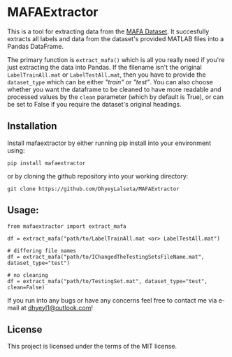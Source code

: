 # MAFAExtractor

This is a tool for extracting data from the [MAFA Dataset](https://openaccess.thecvf.com/content_cvpr_2017/html/Ge_Detecting_Masked_Faces_CVPR_2017_paper.html). It succesfully extracts all labels and data from the dataset's provided MATLAB files into a Pandas DataFrame.

The primary function is `extract_mafa()` which is all you really need if you're just extracting the data into Pandas. If the filename isn't the original `LabelTrainAll.mat` or `LabelTestAll.mat`, then you have to provide the `dataset_type` which can be either *"train"* or *"test"*. You can also choose whether you want the dataframe to be cleaned to have more readable and processed values by the `clean` parameter (which by default is True), or can be set to False if you  require the dataset's original headings.

## Installation
Install mafaextractor by either running pip install into your environment using:
```shell
pip install mafaextractor
```
or by cloning the github repository into your working directory:
```shell
git clone https://github.com/DhyeyLalseta/MAFAExtractor
```

## Usage:
```python3
from mafaextractor import extract_mafa

df = extract_mafa("path/to/LabelTrainAll.mat <or> LabelTestAll.mat")

# differing file names
df = extract_mafa("path/to/IChangedTheTestingSetsFileName.mat", dataset_type="test")

# no cleaning
df = extract_mafa("path/to/TestingSet.mat", dataset_type="test", clean=False)
```
If you run into any bugs or have any concerns feel free to contact me via e-mail at dhyeyl1@outlook.com!

## License
This project is licensed under the terms of the MIT license.
